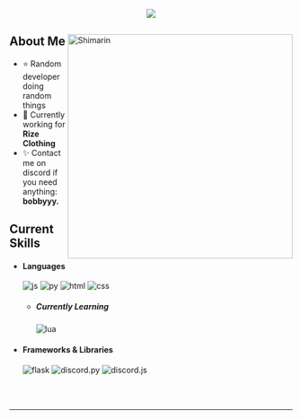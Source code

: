 <p align = center ><img src="https://i.imgur.com/WkgzIZA.png"> </p>

<div>

<img align="right" width="400" alt="Shimarin" src="https://i.imgur.com/nwzdwI6.png"/>

<h2> About Me</h2>

- ⭐ Random developer doing random things
- 🌟 Currently working for **Rize Clothing**
- ✨ Contact me on discord if you need anything: **bobbyyy.**
  
<h2> Current Skills</h2>
  
- <h4> Languages </h4>
  <img src = "https://img.shields.io/badge/JavaScript-323330?style=for-the-badge&logo=javascript&logoColor=F7DF1E" alt = "js" />
  <img src = "https://img.shields.io/badge/Python-%23ED8B00?style=for-the-badge&logo=python&logoColor=white" alt = "py" />
  <img src = "https://img.shields.io/badge/HTML5-E34F26?style=for-the-badge&logo=html5&logoColor=white" alt = "html" />
  <img src = "https://img.shields.io/badge/CSS3-1572B6?style=for-the-badge&logo=css3&logoColor=white" alt = "css" />
  
  - <h5> Currently Learning </h5>
    <img src = "https://img.shields.io/badge/lua-1572B6.svg?style=for-the-badge&logo=lua&logoColor=white" alt = "lua" />
  
- <h4> Frameworks & Libraries </h4>
  <img src = "https://img.shields.io/badge/flask-%2320232a.svg?style=for-the-badge&logo=flask&logoColor=%1261DBFB" alt = "flask" />
  <img src = "https://img.shields.io/badge/discord.py-%2320232a.svg?style=for-the-badge&logo=discord&logoColor=%2361DAFB" alt = "discord.py" />
  <img src = "https://img.shields.io/badge/discord.js-%2320232a.svg?style=for-the-badge&logo=discord&logoColor=%2361DAFB" alt = "discord.js" />

  
  </br></br>
  
<div align="right">
<a href=""></a>
  </div>
  </div>

------
